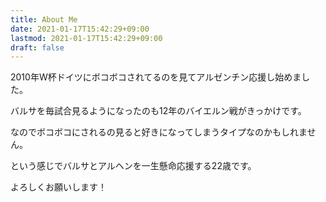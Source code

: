 ```yaml
---
title: About Me
date: 2021-01-17T15:42:29+09:00
lastmod: 2021-01-17T15:42:29+09:00
draft: false
---
```


2010年W杯ドイツにボコボコされてるのを見てアルゼンチン応援し始めました。

バルサを毎試合見るようになったのも12年のバイエルン戦がきっかけです。

なのでボコボコにされるの見ると好きになってしまうタイプなのかもしれません。

という感じでバルサとアルヘンを一生懸命応援する22歳です。

よろしくお願いします！